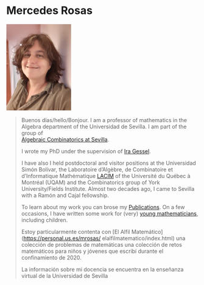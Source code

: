 
# Mercedes Rosas  
 
<img src='mrosas.jpg' width='170' >
 

  > Buenos días/hello/Bonjour.
  > I am a professor of mathematics in the Algebra department
  > of the    Universidad de Sevilla. I am part of the group of  
  > [Algebraic Combinatorics at Sevilla](./CAenSevilla.md).
  > 
  > I wrote my PhD under the supervision of
  >  [Ira Gessel](https://people.brandeis.edu/~gessel/).
  > 
  > I have also
  > I held postdoctoral and visitor positions at the Universidad
  > Simón Bolívar, the
  >  Laboratoire d’Algèbre, de Combinatoire et
  > d’Informatique Mathématique
  > [LACIM](https://lacim.uqam.ca/en/home/) of the Université du
  >  Québec à Montréal (UQAM) and the Combinatorics group of
  > York University/Fields Institute.
  > Almost two decades ago, I came to Sevilla with a Ramón
  > and Cajal fellowship. 
  >
  >  
  > To learn about my work you can brose my
  > [Publications](./publications.md). On a few occasions, I have
  > written some work for (very)
  > [young mathematicians](./divulgacion.md), including children.
  > 
  > Estoy particularmente contenta con 
  > [El Alfil Matemático](https://personal.us.es/mrosas/      elalfilmatematico/index.html) una colección de problemas de matemáticas
  > una colección de retos matemáticos para niños y jóvenes que escribí
  > durante el confinamiento de 2020.
  >
  > La información sobre mi docencia se encuentra en la enseñanza
  > virtual de la Universidad de Sevilla 








 
